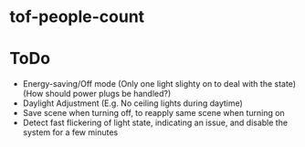 # tof-people-count

# ToDo
- Energy-saving/Off mode (Only one light slighty on to deal with the state) (How should power plugs be handled?)
- Daylight Adjustment (E.g. No ceiling lights during daytime)
- Save scene when turning off, to reapply same scene when turning on
- Detect fast flickering of light state, indicating an issue, and disable the system for a few minutes
